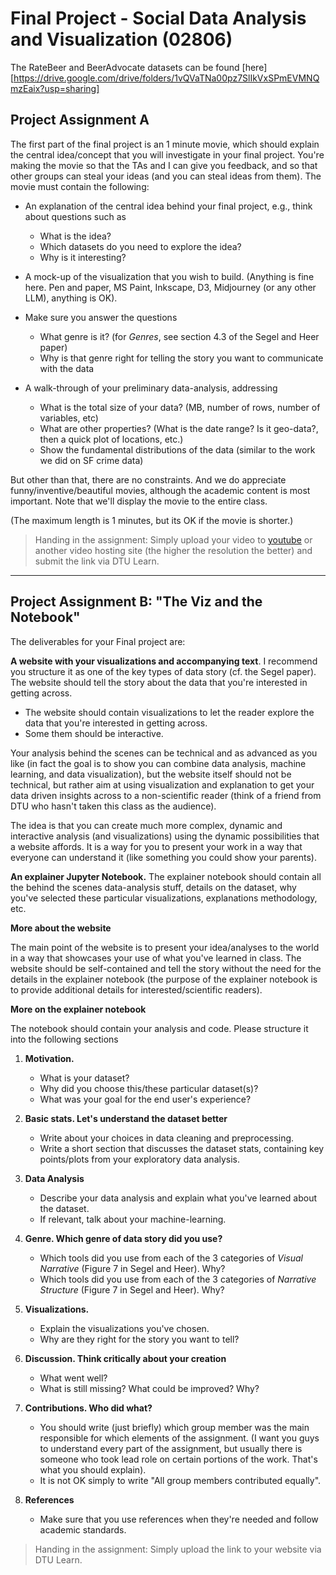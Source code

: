 # Final Project - Social Data Analysis and Visualization (02806)

The RateBeer and BeerAdvocate datasets can be found [here][https://drive.google.com/drive/folders/1vQVaTNa00pz7SlIkVxSPmEVMNQmzEaix?usp=sharing]

## Project Assignment A

The first part of the final project is an 1 minute movie, which should explain the central idea/concept that you will investigate in your final project. You're making the movie so that the TAs and I can give you feedback, and so that other groups can steal your ideas (and you can steal ideas from them). The movie must contain the following:

- An explanation of the central idea behind your final project, e.g., think about questions such as
  - What is the idea?
  - Which datasets do you need to explore the idea?
  - Why is it interesting?

- A mock-up of the visualization that you wish to build. (Anything is fine here. Pen and paper, MS Paint, Inkscape, D3, Midjourney (or any other LLM), anything is OK).

- Make sure you answer the questions
  - What genre is it? (for _Genres_, see section 4.3 of the Segel and Heer paper)
  - Why is that genre right for telling the story you want to communicate with the data

- A walk-through of your preliminary data-analysis, addressing
  - What is the total size of your data? (MB, number of rows, number of variables, etc)
  - What are other properties? (What is the date range? Is it geo-data?, then a quick plot of locations, etc.)
  - Show the fundamental distributions of the data (similar to the work we did on SF crime data)

But other than that, there are no constraints. And we do appreciate funny/inventive/beautiful movies, although the academic content is most important. Note that we'll display the movie to the entire class.

(The maximum length is 1 minutes, but its OK if the movie is shorter.)

> Handing in the assignment:
Simply upload your video to [youtube](https://www.youtube.com) or another video hosting site (the higher the resolution the better) and submit the link via DTU Learn.

--- 
## Project Assignment B: "The Viz and the Notebook"

The deliverables for your Final project are:

**A website with your visualizations and accompanying text**. I recommend you structure it as one of the key types of data story (cf. the Segel paper). The website should tell the story about the data that you're interested in getting across.
- The website should contain visualizations to let the reader explore the data that you're interested in getting across.
- Some them should be interactive.

Your analysis behind the scenes can be technical and as advanced as you like (in fact the goal is to show you can combine data analysis, machine learning, and data visualization), but the website itself should not be technical, but rather aim at using visualization and explanation to get your data driven insights across to a non-scientific reader (think of a friend from DTU who hasn't taken this class as the audience).

The idea is that you can create much more complex, dynamic and interactive analysis (and visualizations) using the dynamic possibilities that a website affords. It is a way for you to present your work in a way that everyone can understand it (like something you could show your parents).

**An explainer Jupyter Notebook.** The explainer notebook should contain all the behind the scenes data-analysis stuff, details on the dataset, why you've selected these particular visualizations, explanations methodology, etc.

**More about the website**

The main point of the website is to present your idea/analyses to the world in a way that showcases your use of what you've learned in class. The website should be self-contained and tell the story without the need for the details in the explainer notebook (the purpose of the explainer notebook is to provide additional details for interested/scientific readers).

**More on the explainer notebook**

The notebook should contain your analysis and code. Please structure it into the following sections

1. **Motivation.**
   - What is your dataset?
   - Why did you choose this/these particular dataset(s)?
   - What was your goal for the end user's experience?

2. **Basic stats. Let's understand the dataset better**
   - Write about your choices in data cleaning and preprocessing.
   - Write a short section that discusses the dataset stats, containing key points/plots from your exploratory data analysis.

3. **Data Analysis**
   - Describe your data analysis and explain what you've learned about the dataset.
   - If relevant, talk about your machine-learning.

4. **Genre. Which genre of data story did you use?**
   - Which tools did you use from each of the 3 categories of _Visual Narrative_ (Figure 7 in Segel and Heer). Why?
   - Which tools did you use from each of the 3 categories of _Narrative Structure_ (Figure 7 in Segel and Heer). Why?

5. **Visualizations.**
   - Explain the visualizations you've chosen.
   - Why are they right for the story you want to tell?

6. **Discussion. Think critically about your creation**
   - What went well?
   - What is still missing? What could be improved? Why?

7. **Contributions. Who did what?**
   - You should write (just briefly) which group member was the main responsible for which elements of the assignment. (I want you guys to understand every part of the assignment, but usually there is someone who took lead role on certain portions of the work. That's what you should explain).
   - It is not OK simply to write "All group members contributed equally".

8. **References**
   - Make sure that you use references when they're needed and follow academic standards.

> Handing in the assignment:
Simply upload the link to your website via DTU Learn.
